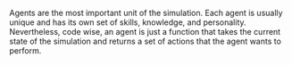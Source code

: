Agents are the most important unit of the simulation. Each agent is usually
unique and has its own set of skills, knowledge, and personality. Nevertheless,
code wise, an agent is just a function that takes the current state of the
simulation and returns a set of actions that the agent wants to perform.

